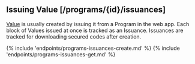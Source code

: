 ## Issuing Value [/programs/{id}/issuances]

[Value](#reference/0/values) is usually created by issuing it from a Program in the web app.  Each block of Values issued at once is tracked as an Issuance.  Issuances are tracked for downloading secured codes after creation.

{% include 'endpoints/programs-issuances-create.md' %}
{% include 'endpoints/programs-issuances-get.md' %}
